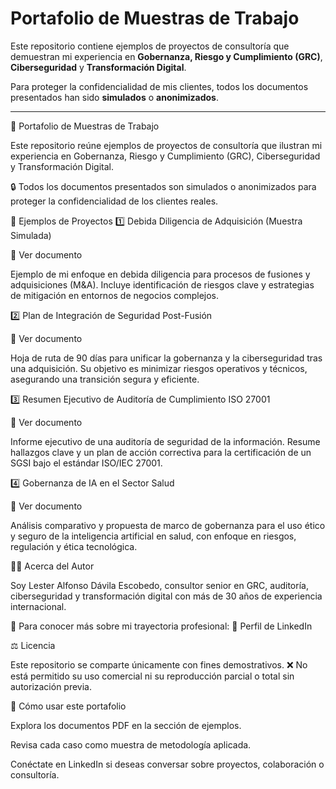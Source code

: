 # Portafolio de Muestras de Trabajo

Este repositorio contiene ejemplos de proyectos de consultoría que demuestran mi experiencia en **Gobernanza, Riesgo y Cumplimiento (GRC)**, **Ciberseguridad** y **Transformación Digital**.

Para proteger la confidencialidad de mis clientes, todos los documentos presentados han sido **simulados** o **anonimizados**.

---

📂 Portafolio de Muestras de Trabajo

Este repositorio reúne ejemplos de proyectos de consultoría que ilustran mi experiencia en Gobernanza, Riesgo y Cumplimiento (GRC), Ciberseguridad y Transformación Digital.

🔒 Todos los documentos presentados son simulados o anonimizados para proteger la confidencialidad de los clientes reales.

📑 Ejemplos de Proyectos
1️⃣ Debida Diligencia de Adquisición (Muestra Simulada)

📄 Ver documento

Ejemplo de mi enfoque en debida diligencia para procesos de fusiones y adquisiciones (M&A). Incluye identificación de riesgos clave y estrategias de mitigación en entornos de negocios complejos.

2️⃣ Plan de Integración de Seguridad Post-Fusión

📄 Ver documento

Hoja de ruta de 90 días para unificar la gobernanza y la ciberseguridad tras una adquisición. Su objetivo es minimizar riesgos operativos y técnicos, asegurando una transición segura y eficiente.

3️⃣ Resumen Ejecutivo de Auditoría de Cumplimiento ISO 27001

📄 Ver documento

Informe ejecutivo de una auditoría de seguridad de la información. Resume hallazgos clave y un plan de acción correctiva para la certificación de un SGSI bajo el estándar ISO/IEC 27001.

4️⃣ Gobernanza de IA en el Sector Salud

📄 Ver documento

Análisis comparativo y propuesta de marco de gobernanza para el uso ético y seguro de la inteligencia artificial en salud, con enfoque en riesgos, regulación y ética tecnológica.

👨‍💻 Acerca del Autor

Soy Lester Alfonso Dávila Escobedo, consultor senior en GRC, auditoría, ciberseguridad y transformación digital con más de 30 años de experiencia internacional.

📌 Para conocer más sobre mi trayectoria profesional:
🔗 Perfil de LinkedIn

⚖️ Licencia

Este repositorio se comparte únicamente con fines demostrativos.
❌ No está permitido su uso comercial ni su reproducción parcial o total sin autorización previa.

🚀 Cómo usar este portafolio

Explora los documentos PDF en la sección de ejemplos.

Revisa cada caso como muestra de metodología aplicada.

Conéctate en LinkedIn si deseas conversar sobre proyectos, colaboración o consultoría.
